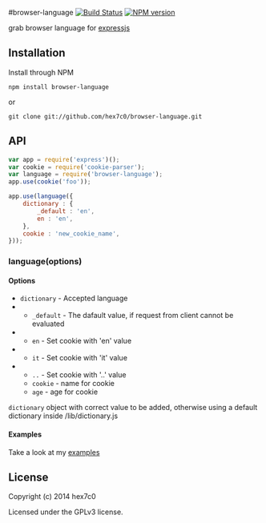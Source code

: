 #browser-language [![Build Status](https://travis-ci.org/hex7c0/browser-language.svg?branch=master)](https://travis-ci.org/hex7c0/browser-language) [![NPM version](https://badge.fury.io/js/browser-language.svg)](http://badge.fury.io/js/browser-language)

grab browser language for [expressjs](http://expressjs.com/)

## Installation

Install through NPM

```
npm install browser-language
```
or
```
git clone git://github.com/hex7c0/browser-language.git
```

## API

```js
var app = require('express')();
var cookie = require('cookie-parser');
var language = require('browser-language');
app.use(cookie('foo'));

app.use(language({
    dictionary : {
        _default : 'en',
        en : 'en',
    },
    cookie : 'new_cookie_name',
}));
```

### language(options)

#### Options

  - `dictionary` - Accepted language
- - `_default` - The dafault value, if request from client cannot be evaluated
- - `en` - Set cookie with 'en' value
- - `it` - Set cookie with 'it' value
- - `..` - Set cookie with '..' value
  - `cookie` - name for cookie
  - `age` - age for cookie

`dictionary` object with correct value to be added, otherwise using a default dictionary inside /lib/dictionary.js

#### Examples

Take a look at my [examples](https://github.com/hex7c0/browser-language/tree/master/examples)

## License
Copyright (c) 2014 hex7c0

Licensed under the GPLv3 license.
